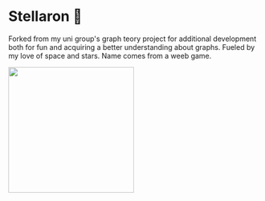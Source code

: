 # Stellaron 🌌

Forked from my uni group's graph teory project for additional development both for fun and acquiring a better understanding about graphs. Fueled by my love of space and stars. Name comes from a weeb game.


<img src="https://github.com/amanda-lais/Stellaron/assets/100282290/e7e67a68-960f-41f9-baa9-5eab7f5e0139" width="250"/>
